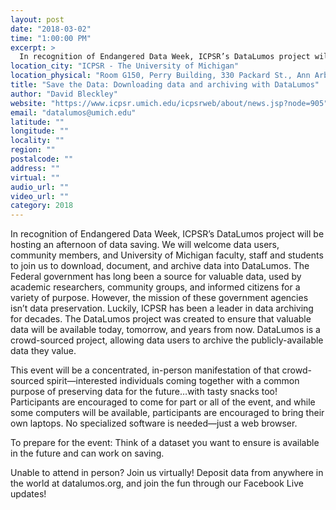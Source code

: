 ```yaml
---
layout: post
date: "2018-03-02"
time: "1:00:00 PM"
excerpt: >
  In recognition of Endangered Data Week, ICPSR’s DataLumos project will be hosting an afternoon of data saving. We will welcome data users, ...
location_city: "ICPSR - The University of Michigan"
location_physical: "Room G150, Perry Building, 330 Packard St., Ann Arbor, Michigan"
title: "Save the Data: Downloading data and archiving with DataLumos"
author: "David Bleckley"
website: "https://www.icpsr.umich.edu/icpsrweb/about/news.jsp?node=905"
email: "datalumos@umich.edu"
latitude: ""
longitude: ""
locality: ""
region: ""
postalcode: ""
address: ""
virtual: ""
audio_url: ""
video_url: ""
category: 2018
---
```


In recognition of Endangered Data Week, ICPSR’s DataLumos project will be hosting an afternoon of data saving. We will welcome data users, community members, and University of Michigan faculty, staff and students to join us to download, document, and archive data into DataLumos. The Federal government has long been a source for valuable data, used by academic researchers, community groups, and informed citizens for a variety of purpose. However, the mission of these government agencies isn’t data preservation. Luckily, ICPSR has been a leader in data archiving for decades. The DataLumos project was created to ensure that valuable data will be available today, tomorrow, and years from now. DataLumos is a crowd-sourced project, allowing data users to archive the publicly-available data they value. 

This event will be a concentrated, in-person manifestation of that crowd-sourced spirit—interested individuals coming together with a common purpose of preserving data for the future…with tasty snacks too! Participants are encouraged to come for part or all of the event, and while some computers will be available, participants are encouraged to bring their own laptops. No specialized software is needed—just a web browser.

To prepare for the event: Think of a dataset you want to ensure is available in the future and can work on saving.

Unable to attend in person? Join us virtually!
Deposit data from anywhere in the world at datalumos.org, and join the fun through our Facebook Live updates!
